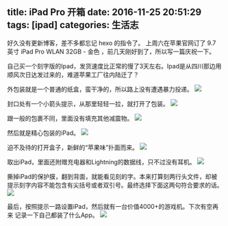title: iPad Pro 开箱
date: 2016-11-25 20:51:29
tags: [ipad]
categories: 生活志
---

好久没有更新博客，差不多都忘记 hexo 的指令了。
上周六在苹果官网订了 9.7 英寸 iPad Pro WLAN 32GB - 金色 ，前几天刚好到了，所以写一篇庆祝一下。

<!-- more -->

自己买一个刻字版的Ipad，发货速度比正常的慢了3天左右。Ipad是从四川那边用顺风次日达发过来的，难道苹果工厂往内陆迁了？

外包装就是一个普通的纸盒，蛮干净的，所以路上没有遭遇暴力投递。
![](https://media.xiang578.com/IMG_5405.jpg)

封口处有一个小箭头提示，从那里轻轻一拉，就打开了包装。
![](https://media.xiang578.com/IMG_5404.jpg)

跟一般的包裹不同，里面没有填充其他减震物。
![](https://media.xiang578.com/IMG_5406.jpg)

然后就是精心包装的iPad。
![](https://media.xiang578.com/IMG_5407.jpg)

迫不及待的打开盒子，新鲜的“苹果味”扑面而来。
![](https://media.xiang578.com/IMG_5408.jpg)

取出iPad，里面还附赠充电器和Lightning的数据线，只不过没有耳机。
![](https://media.xiang578.com/IMG_5410.jpg)

撕掉iPad的保护膜，翻到背面，就能看见刻的字。本来打算刻两行头文件，却被提示刻字内容不能包含有尖括号或者双引号。最终选择下面这两句符合要求的话。
![](https://media.xiang578.com/IMG_5411.jpg)

最后，按照提示一路设置iPad，然后就有一台价值4000+的游戏机。下次有空再来 记录一下自己都装了什么App。
![](https://media.xiang578.com/IMG_5413.jpg)
